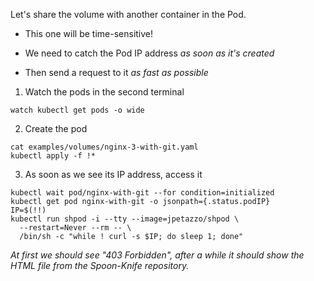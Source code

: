 Let's share the volume with another container in the Pod.

- This one will be time-sensitive!

- We need to catch the Pod IP address *as soon as it's created*

- Then send a request to it *as fast as possible*

1. Watch the pods in the second terminal

```copy
watch kubectl get pods -o wide
```

2. Create the pod

```execute
cat examples/volumes/nginx-3-with-git.yaml
kubectl apply -f !*
```

3. As soon as we see its IP address, access it
```execute
kubectl wait pod/nginx-with-git --for condition=initialized
kubectl get pod nginx-with-git -o jsonpath={.status.podIP}
IP=$(!!)
kubectl run shpod -i --tty --image=jpetazzo/shpod \
  --restart=Never --rm -- \
  /bin/sh -c "while ! curl -s $IP; do sleep 1; done"
```

*At first we should see "403 Forbidden", after a while it should show the HTML file from the Spoon-Knife repository.*
